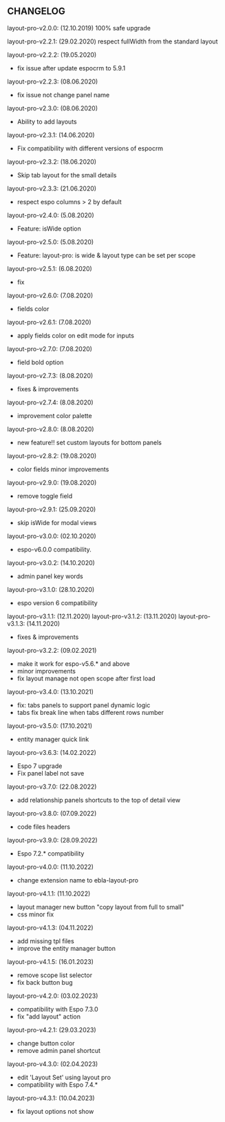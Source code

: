 ## CHANGELOG

layout-pro-v2.0.0: (12.10.2019)
100% safe upgrade

layout-pro-v2.2.1: (29.02.2020)
respect fullWidth from the standard layout

layout-pro-v2.2.2: (19.05.2020)

- fix issue after update espocrm to 5.9.1

layout-pro-v2.2.3: (08.06.2020)

- fix issue not change panel name

layout-pro-v2.3.0: (08.06.2020)

- Ability to add layouts

layout-pro-v2.3.1: (14.06.2020)

- Fix compatibility with different versions of espocrm

layout-pro-v2.3.2: (18.06.2020)

- Skip tab layout for the small details

layout-pro-v2.3.3: (21.06.2020)

- respect espo columns > 2 by default

layout-pro-v2.4.0: (5.08.2020)

- Feature: isWide option

layout-pro-v2.5.0: (5.08.2020)

- Feature: layout-pro: is wide & layout type can be set per scope

layout-pro-v2.5.1: (6.08.2020)

- fix

layout-pro-v2.6.0: (7.08.2020)

- fields color

layout-pro-v2.6.1: (7.08.2020)

- apply fields color on edit mode for inputs

layout-pro-v2.7.0: (7.08.2020)

- field bold option

layout-pro-v2.7.3: (8.08.2020)

- fixes & improvements

layout-pro-v2.7.4: (8.08.2020)

- improvement color palette

layout-pro-v2.8.0: (8.08.2020)

- new feature!! set custom layouts for bottom panels

layout-pro-v2.8.2: (19.08.2020)

- color fields minor improvements

layout-pro-v2.9.0: (19.08.2020)

- remove toggle field

layout-pro-v2.9.1: (25.09.2020)

- skip isWide for modal views

layout-pro-v3.0.0: (02.10.2020)

- espo-v6.0.0 compatibility.

layout-pro-v3.0.2: (14.10.2020)

- admin panel key words

layout-pro-v3.1.0: (28.10.2020)

- espo version 6 compatibility

layout-pro-v3.1.1: (12.11.2020)
layout-pro-v3.1.2: (13.11.2020)
layout-pro-v3.1.3: (14.11.2020)

- fixes & improvements

layout-pro-v3.2.2: (09.02.2021)

- make it work for espo-v5.6.* and above
- minor improvements
- fix layout manage not open scope after first load

layout-pro-v3.4.0: (13.10.2021)

- fix: tabs panels to support panel dynamic logic
- tabs fix break line when tabs different rows number

layout-pro-v3.5.0: (17.10.2021)

- entity manager quick link

layout-pro-v3.6.3: (14.02.2022)

- Espo 7 upgrade
- Fix panel label not save

layout-pro-v3.7.0: (22.08.2022)

- add relationship panels shortcuts to the top of detail view

layout-pro-v3.8.0: (07.09.2022)

- code files headers

layout-pro-v3.9.0: (28.09.2022)

- Espo 7.2.* compatibility

layout-pro-v4.0.0: (11.10.2022)

- change extension name to ebla-layout-pro

layout-pro-v4.1.1: (11.10.2022)

- layout manager new button "copy layout from full to small"
- css minor fix

layout-pro-v4.1.3: (04.11.2022)

- add missing tpl files
- improve the entity manager button

layout-pro-v4.1.5: (16.01.2023)

- remove scope list selector
- fix back button bug

layout-pro-v4.2.0: (03.02.2023)

- compatibility with Espo 7.3.0
- fix "add layout" action

layout-pro-v4.2.1: (29.03.2023)

- change button color
- remove admin panel shortcut

layout-pro-v4.3.0: (02.04.2023)

- edit 'Layout Set' using layout pro
- compatibility with Espo 7.4.*

layout-pro-v4.3.1: (10.04.2023)

- fix layout options not show
